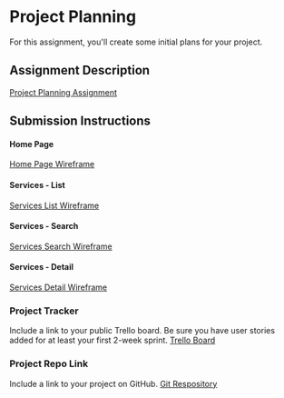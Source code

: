# Project Planning
For this assignment, you'll create some initial plans for your project.

## Assignment Description
[Project Planning Assignment](https://education.launchcode.org/liftoff/modules/assignments/project-planning)

## Submission Instructions

#### Home Page
[Home Page Wireframe](https://trello.com/1/cards/6195e9917b8f9d691623e3e0/attachments/61aaa63d75f87e62cb9edb9d/previews/61aaa63e75f87e62cb9edba4/download/home.PNG.png)

#### Services - List
[Services List Wireframe](https://trello.com/1/cards/6195e9a480e00f629bdee2c2/attachments/61aaa6906da1a4840c336d9c/previews/61aaa6916da1a4840c336da2/download/list.PNG.png)

#### Services - Search
[Services Search Wireframe](https://trello.com/1/cards/6195ea18f354b42d349a641d/attachments/61aaa6e2e6c8cb1b44b350ce/previews/61aaa6e3e6c8cb1b44b350d9/download/search.PNG.png)

#### Services - Detail
[Services Detail Wireframe](https://trello.com/1/cards/6195ea18f354b42d349a641d/attachments/61aaaa04fdd2578897b5bbac/previews/61aaaa05fdd2578897b5bbc1/download/search.PNG.png)

### Project Tracker

Include a link to your public Trello board. Be sure you have user stories added for at least your first 2-week sprint.
[Trello Board](https://trello.com/b/5Xxgb7jK/liftoff-2021)

### Project Repo Link
Include a link to your project on GitHub.
[Git Respository](www.github.com/kellymgerstner/LiftOff-Project)

